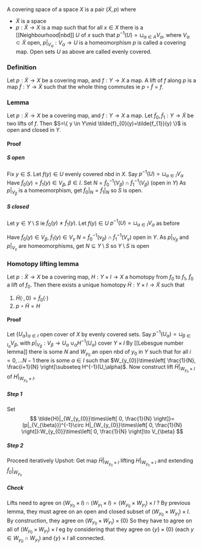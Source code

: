 A covering space of a space $X$ is a pair $(\tilde{X}, p)$ where
- $\tilde{X}$ is a space
- $p: \tilde{X}\to X$ is a map such that for all $x \in X$ there is a [[Neighbourhood|nbd]] $U$ of $x$ such that $p ^{-1}(U)=\sqcup_{\alpha\in A}V_{\alpha}$, where $V_{\alpha}\subset \tilde X$ open, $p|_{V_{\alpha}}:V_{\alpha}\to U$ is a homeomorphism
$p$ is called a covering map. Open sets $U$ as above are called evenly covered.
### Definition
Let $p: \tilde{X}\to X$ be a covering map, and $f:Y\to X$ a map.
A lift of $f$ along $p$ is a map $\tilde{f}:Y\to \tilde{X}$ such that the whole thing commutes ie $p\circ \tilde{f}=f$.

### Lemma
Let $p: \tilde{X}\to X$ be a covering map, and $f:Y\to X$ a map. Let $\tilde{f}_{0},\tilde{f}_{1}:Y\to \tilde{X}$ be two lifts of $f$. Then
$S=\{ y \in Y\mid \tilde{f}_{0}(y)=\tilde{f_{1}}(y) \}$ is open and closed in $Y$.
#### Proof
##### $S$ open
Fix $y \in S$. Let $f(y)\in U$ evenly covered nbd in $X$. 
Say $p ^{-1}(U)=\sqcup_{\alpha \in I} V_{\alpha}$
Have $\tilde{f}_{0}(y)=\tilde{f}_{1}(y)\in V_{\beta}$, $\beta \in I$.
Set $N=\tilde{f}^{-1}_{0}(V_{\beta})\cap \tilde{f}^{-1}_{1}(V_{\beta})$ (open in $Y$)
As $p|_{V_{\beta}}$ is a homeomorphism, get $\tilde{f}_{0}|_{N}=\tilde{f}_{1}|_{N}$ so $S$ is open.

##### $S$ closed
Let $y\in Y\setminus S$ ie $\tilde{f}_{0}(y)\neq \tilde{f}_{1}(y)$.
Let $f(y)\in U$
$p ^{-1}(U)=\sqcup_{\alpha \in I} V_{\alpha}$ as before

Have $\tilde{f}_{0}(y)\in V_{\beta}$, $\tilde{f}_{1}(y)\in V_{\gamma}$
$N=\tilde{f}_{0}^{-1}(v_{\beta})\cap \tilde{f}_{1}^{-1}(V_{\gamma})$ open in $Y$.
As $p|_{V_{\beta}}$ and $p|_{V_{\gamma}}$ are homeomorphisms, get $N\subseteq Y\setminus S$ so $Y\setminus S$ is open


### Homotopy lifting lemma
Let $p:\tilde{X}\to X$ be a covering map, $H:Y\times I\to X$ a homotopy from $f_{0}$ to $f_{1}$, $\tilde{f}_{0}$ a lift of $f_{0}$. Then there exists a unique homotopy $\tilde{H}:Y\times I\to \tilde{X}$ such that 
1. $\tilde{H}(\cdot,0)=\tilde{f}_{0}(\cdot)$
2. $p\circ \tilde{H}=H$
#### Proof
Let $\{ U_{\alpha} \}_{\alpha \in I}$ open cover of $X$ by evenly covered sets.
Say $p ^{-1}(U_{\alpha})=\sqcup_{\beta \in I_{\alpha}}V_{\beta}$, with $p|_{V_{\beta}}:V_{\beta}\to U_{\alpha}$
$\cup_{\alpha}H^{-1}(U_{\alpha})$ cover $Y\times I$
By [[Lebesgue number lemma]] there is some $N$ and $W_{y_{0}}$ an open nbd of $y_{0}$ in $Y$ such that 
for all $i=0,\dots N-1$ there is some $\alpha \in I$ such that 
$W_{y_{0}}\times\left[ \frac{1}{N}, \frac{i+1}{N} \right]\subseteq H^{-1}(U_\alpha)$.
Now construct lift $\tilde{H}|_{W_{y_{0}}\times I}$ of $H|_{W_{y_{0}}\times I}$.
##### Step 1
Set
$$
\tilde{H}|_{W_{y_{0}}\times\left[ 0, \frac{1}{N} \right]}=(p|_{V_{\beta}})^{-1}\circ H|_{W_{y_{0}}\times\left[ 0, \frac{1}{N} \right]}:W_{y_{0}}\times\left[ 0, \frac{1}{N} \right]\to V_{\beta}
$$
##### Step 2
Proceed iteratively
Upshot:
Get map $\tilde{H}|_{W_{y_{0}}\times I}$ lifting $H|_{W_{y_{0}}\times I}$ and extending $\tilde{f}_{0}|_{W_{y_{0}}}$

##### Check
Lifts need to agree on $(W_{y_{0}}\times I)\cap(W_{y_{1}}\times I)=(W_{y_{0}}\times W_{y_{1}})\times I$ ?
By previous lemma, they must agree on an open and closed subset of $(W_{y_{0}}\times W_{y_{1}})\times I$.
By construction, they agree on $(W_{y_{0}}\times W_{y_{1}})\times \{ 0 \}$
So they have to agree on all of $(W_{y_{0}}\times W_{y_{1}})\times I$
eg by considering that they agree on $\{ y \}\times \{ 0 \}$ (each $y\in W_{y_{0}}\cap W_{y_{1}}$) and $\{ y \}\times I$ all connected.